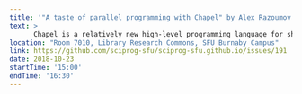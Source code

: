 ```yaml
---
title: '"A taste of parallel programming with Chapel" by Alex Razoumov'
text: >
      Chapel is a relatively new high-level programming language for shared- and distributed-memory machines. It combines the ease-of-use of Python and the speed of C++ and is the perfect language to learn the basics of parallel programming, whether you are trying to accelerate your computation on a multi-core laptop or on an HPC cluster. In this one-hour hands-on introduction I will go over several of Chapel's high-level abstractions.
location: "Room 7010, Library Research Commons, SFU Burnaby Campus"
link: https://github.com/sciprog-sfu/sciprog-sfu.github.io/issues/191
date: 2018-10-23
startTime: '15:00'
endTime: '16:30'
---
```

